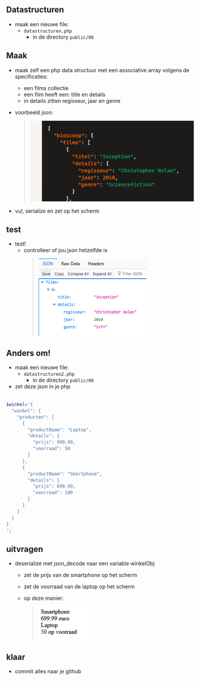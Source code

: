 
## Datastructuren

- maak een nieuwe file:
    - `datastructuren.php`
        - in de directory `public/06`


## Maak

- maak zelf een php data structuur met een associative array volgens de specificaties:
    - een films collectie
    - een film heeft een: title en details
    - in details zitten regisseur, jaar en genre
- voorbeeld json:
    > ![](img/films.PNG)

- vul, serialize en zet op het scherm

## test 

- test!
    - controlleer of jou json hetzelfde is
        > ![](img/testfilm.PNG)
    

## Anders om!


- maak een nieuwe file:
    - `datastructuren2.php`
        - in de directory `public/06`
- zet deze json in je php
```php

$winkel='{
  "winkel": {
    "producten": [
      {
        "productNaam": "Laptop",
        "details": {
          "prijs": 999.99,
          "voorraad": 50
        }
      },
      {
        "productNaam": "Smartphone",
        "details": {
          "prijs": 699.99,
          "voorraad": 100
        }
      }
    ]
  }
}
';
```

## uitvragen

- deserialize met json_decode naar een variable winkelObj
    - zet de prijs van de smartphone op het scherm
    - zet de voorraad van de laptop op het scherm
    - op deze manier:

        > ![](img/laptop.PNG)
        
## klaar
- commit alles naar je github
